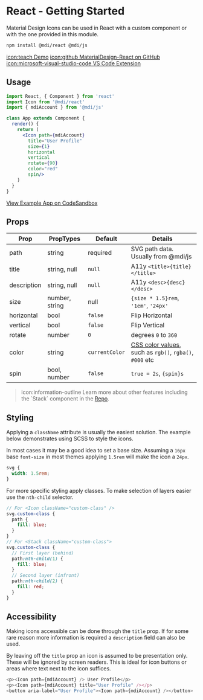 # React - Getting Started

Material Design Icons can be used in React with a custom component or with the one provided in this module.

```bash
npm install @mdi/react @mdi/js
```

<a href="https://templarian.github.io/@mdi/react/" class="button">icon:teach Demo</a>
<a href="https://github.com/Templarian/MaterialDesign-React" class="button">icon:github MaterialDesign-React on GitHub</a>
<a href="https://marketplace.visualstudio.com/items?itemName=lukas-tr.materialdesignicons-intellisense" class="button">icon:microsoft-visual-studio-code VS Code Extension</a>

## Usage

```jsx
import React, { Component } from 'react'
import Icon from '@mdi/react'
import { mdiAccount } from '@mdi/js'

class App extends Component {
  render() {
    return (
      <Icon path={mdiAccount}
        title="User Profile"
        size={1}
        horizontal
        vertical
        rotate={90}
        color="red"
        spin/>
    )
  }
} 
```

<a href="https://codesandbox.io/s/staging-paper-5w879" class="button">View Example App on CodeSandbox</a>

## Props

| Prop        | PropTypes      | Default        | Details |
|-------------|----------------|----------------|---------|
| path        | string         | required       | SVG path data. Usually from @mdi/js |
| title       | string, null   | `null`         | A11y `<title>{title}</title>` |
| description | string, null   | `null`         | A11y `<desc>{desc}</desc>` |
| size        | number, string | null           | `{size * 1.5}rem`, `'1em'`, `'24px'` |
| horizontal  | bool           | `false`        | Flip Horizontal |
| vertical    | bool           | `false`        | Flip Vertical |
| rotate      | number         | `0`            | degrees `0` to `360` |
| color       | string         | `currentColor` | [CSS color values](https://developer.mozilla.org/en-US/docs/Web/CSS/color_value), such as `rgb()`, `rgba()`, `#000` etc |
| spin        | bool, number   | `false`        | `true = 2s`, `{spin}s` |

<blockquote class="alert alert-info">
  icon:information-outline Learn more about other features including the `Stack` component in the <a href="https://github.com/Templarian/MaterialDesign-React">Repo</a>.
</blockquote>

## Styling

Applying a `className` attribute is usually the easiest solution. The example below demonstrates using SCSS to style the icons.

In most cases it may be a good idea to set a base size. Assuming a `16px` base `font-size` in most themes applying `1.5rem` will make the icon a `24px`.

```scss
svg {
  width: 1.5rem;
}
```

For more specific styling apply classes. To make selection of layers easier use the `nth-child` selector.

```scss
// For <Icon className="custom-class" />
svg.custom-class {
  path {
    fill: blue;
  }
}
// For <Stack className="custom-class">
svg.custom-class {
  // First layer (behind)
  path:nth-child(1) {
    fill: blue;
  }
  // Second layer (infront)
  path:nth-child(2) {
    fill: red;
  }
}
```

## Accessibility

Making icons accessible can be done through the `title` prop. If for some rare reason more information is required a `description` field can also be used.

By leaving off the `title` prop an icon is assumed to be presentation only. These will be ignored by screen readers. This is ideal for icon buttons or areas where text next to the icon suffices.

```js
<p><Icon path={mdiAccount} /> User Profile</p>
<p><Icon path={mdiAccount} title="User Profile" /></p>
<button aria-label="User Profile"><Icon path={mdiAccount} /></button>
```
